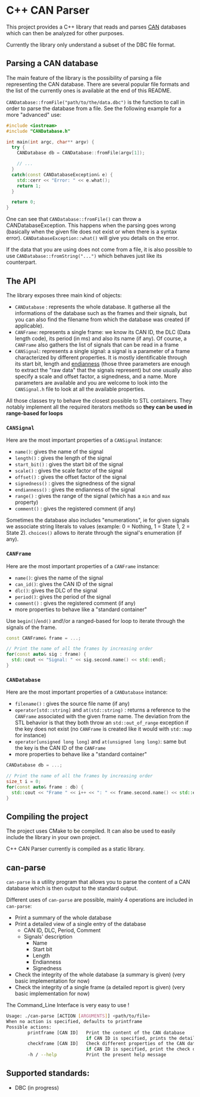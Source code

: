 # C++ CAN Parser

This project provides a C++ library that reads and parses [CAN](https://en.wikipedia.org/wiki/CAN_bus) databases which can then be analyzed for other purposes.

Currently the library only understand a subset of the DBC file format. 

## Parsing a CAN database

The main feature of the library is the possibility of parsing a file representing the CAN database. There are several popular file formats and the list of the currently ones is available at the end of this README. 

`CANDatabase::fromFile("path/to/the/data.dbc")` is the function to call in order to parse the database from a file. See the following example for a more "advanced" use:

```c++
#include <iostream>
#include "CANDatabase.h"

int main(int argc, char** argv) {
  try {
    CANDatabase db = CANDatabase::fromFile(argv[1]);

    // ...
  }
  catch(const CANDatabaseException& e) {
    std::cerr << "Error: " << e.what();
    return 1;
  }

  return 0;
}
```

One can see that `CANDatabase::fromFile()` can throw a CANDatabaseException. This happens when the parsing goes wrong (basically when the given file does not exist or when there is a syntax error). `CANDatabaseException::what()` will give you details on the error.

If the data that you are using does not come from a file, it is also possible to use `CANDatabase::fromString("...")` which behaves just like its counterpart.


## The API

The library exposes three main kind of objects: 
* `CANDatabase` : represents the whole database. It gatherse all the informations of the database such as the frames and their signals, but you can also find the filename from which the database was created (if applicable).
* `CANFrame`: represents a single frame: we know its CAN ID, the DLC (Data length code), its period (in ms) and also its name (if any). Of course, a `CANFrame` also gathers the list of signals that can be read in a frame
* `CANSignal`: represents a single signal: a signal is a parameter of a frame characterized by different properties. It is mostly identificable through its start bit, length and [endianness](https://en.wikipedia.org/wiki/Endianness) (those three parameters are enough to extract the "raw data" that the signals represent) but one usually also specify a scale and offset factor, a signedness, and a name. More parameters are available and you are welcome to look into the `CANSignal.h` file to look at all the available properties.

All those classes try to behave the closest possible to STL containers. They notably implement all the required iterators methods so **they can be used in range-based for loops**

### `CANSignal`

Here are the most important properties of a `CANSignal` instance:

* `name()`: gives the name of the signal
* `length()` : gives the length of the signal
* `start_bit()` : gives the start bit of the signal
* `scale()` : gives the scale factor of the signal
* `offset()` : gives the offset factor of the signal
* `signedness()` : gives the signedness of the signal
* `endianness()` : gives the endianness of the signal
* `range()` : gives the range of the signal (which has a `min` and `max` property)
* `comment()` : gives the registered comment (if any)
 
Sometimes the database also includes "enumerations", ie for given signals we associate string literals to values (example: 0 = Nothing, 1 = State 1, 2 = State 2). `choices()` allows to iterate through the signal's enumeration (if any).
 
### `CANFrame`

Here are the most important properties of a `CANFrame` instance:

* `name()`: gives the name of the signal
* `can_id()`: gives the CAN ID of the signal
* `dlc()`: gives the DLC of the signal
* `period()`: gives the period of the signal
* `comment()` : gives the registered comment (if any)
* more properties to behave like a "standard container"

Use `begin()`/`end()` and!/or a ranged-based for loop to iterate through the signals of the frame.

```c++
const CANFrame& frame = ...;

// Print the name of all the frames by increasing order
for(const auto& sig : frame) {
  std::cout << "Signal: " << sig.second.name() << std::endl;
}
```

### `CANDatabase`

Here are the most important properties of a `CANDatabase` instance:

* `filename()` : gives the source file name (if any)
* `operator[std::string]` and `at(std::string)` : returns a reference to the `CANFrame` associated with the given frame name. The deviation from the STL behavior is that they both throw an `std::out_of_range` exception if the key does not exist (no `CANFrame` is created like it would with `std::map` for instance)
* `operator[unsigned long long]` and `at(unsigned long long)`: same but the key is the CAN ID of the `CANFrame`
* more properties to behave like a "standard container"

```c++
CANDatabase db = ...;

// Print the name of all the frames by increasing order
size_t i = 0;
for(const auto& frame : db) {
  std::cout << "Frame " << i++ << ": " << frame.second.name() << std::endl;
}
```

## Compiling the project

The project uses CMake to be compiled. It can also be used to easily include the library in your own project.

C++ CAN Parser currently is compiled as a static library.

## can-parse

`can-parse` is a utility program that allows you to parse the content of a CAN database which is then output to the standard output. 

Different uses of `can-parse` are possible, mainly 4 operations are included in `can-parse`:
* Print a summary of the whole database
* Print a detailed view of a single entry of the database
  * CAN ID, DLC, Period, Comment
  * Signals' description
    * Name
    * Start bit
    * Length
    * Endianness
    * Signedness
* Check the integrity of the whole database (a summary is given) (very basic implementation for now)
* Check the integrity of a single frame (a detailed report is given) (very basic implementation for now)

The Command_Line Interface is very easy to use !

```bash
Usage: ./can-parse [ACTION [ARGUMENTS]] <path/to/file>
When no action is specified, defaults to printframe
Possible actions: 
        printframe [CAN ID]   Print the content of the CAN database
                              if CAN ID is specified, prints the details of the given frame
        checkframe [CAN ID]   Check different properties of the CAN database
                              if CAN ID is specified, print the check details of the given frame
        -h / --help           Print the present help message
```
## Supported standards:
* DBC (in progress)
